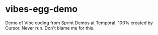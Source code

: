 # vibes-egg-demo
Demo of Vibe coding from Sprint Demos at Temporal. 100% created by Cursor. Never run. Don't blame me for this. 
